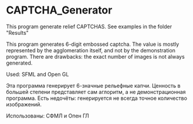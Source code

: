 # CAPTCHA_Generator
This program generate relief CAPTCHAS. See examples in the folder "Results"


This program generates 6-digit embossed captcha.
The value is mostly represented by the agglomeration itself, and not by the demonstration program.
There are drawbacks: the exact number of images is not always generated.

Used: SFML and Open GL



Эта программа генерирует 6-значные рельефные капчи. 
Ценность в большей степени представляет сам аглоритм, а не демонстрационная программа. 
Есть недочёты: генерируется не всегда точное количество изображений.

Использованы: СФМЛ и Опен ГЛ
